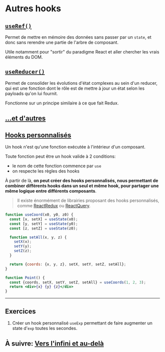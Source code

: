 # Autres hooks

## [`useRef()`](https://fr.reactjs.org/docs/hooks-reference.html#useref)

Permet de mettre en mémoire des données sans passer par un `state`, et donc sans rerendre une partie de l'arbre de composant.

Utile notamment pour "sortir" du paradigme React et aller chercher les vrais éléments du DOM.

## [`useReducer()`](https://fr.reactjs.org/docs/hooks-reference.html#usereducer)

Permet de consolider les évolutions d'état complexes au sein d'un reducer, qui est une fonction dont le rôle est de mettre à jour un état selon les payloads qu'on lui fournit.

Fonctionne sur un principe similaire à ce que fait Redux.

## [...et d'autres](https://reactjs.org/docs/hooks-reference.html)

## [Hooks personnalisés](https://fr.reactjs.org/docs/hooks-custom.html)

Un hook n'est qu'une fonction exécutée à l'intérieur d'un composant.

Toute fonction peut être un hook valide à 2 conditions:

- le nom de cette fonction commence par `use`
- on respecte les règles des hooks

À partir de là, **on peut créer des hooks personnalisés, nous permettant de combiner différents hooks dans un seul et même hook, pour partager une même logique entre différents composants**.

> Il existe énormément de librairies proposant des hooks personnalisés, comme [ReactRedux](https://react-redux.js.org/api/hooks) ou [ReactQuery](https://tanstack.com/query/v4/docs/adapters/react-query).

```jsx
function useCoord(x0, y0, z0) {
  const [x, setX] = useState(x0);
  const [y, setY] = useState(y0);
  const [z, setZ] = useState(z0);

  function setAll(x, y, z) {
    setX(x);
    setY(y);
    setZ(z);
  }

  return {coords: {x, y, z}, setX, setY, setZ, setAll};
}

function Point() {
  const {coords, setX, setY, setZ, setAll} = useCoords(1, 2, 3);
  return <div>{x} {y} {z}</div>
}
```

---

## Exercices

1. Créer un hook personnalisé `useExp` permettant de faire augmenter un state d'`exp` toutes les secondes.

## À suivre: [Vers l'infini et au-delà](../6_beyond/index.md)
